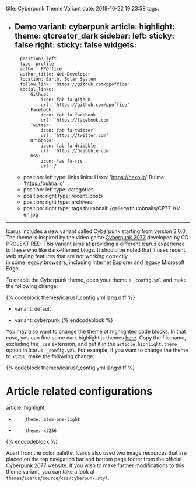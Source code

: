 title: Cyberpunk Theme Variant
date: 2018-10-22 19:23:58
tags:
- Demo
variant: cyberpunk
article:
    highlight:
        theme: qtcreator_dark
sidebar:
    left:
        sticky: false
    right:
        sticky: false
widgets:
    -
        position: left
        type: profile
        author: PPOffice
        author_title: Web Developer
        location: Earth, Solar System
        follow_link: 'https://github.com/ppoffice'
        social_links:
            Github:
                icon: fab fa-github
                url: 'https://github.com/ppoffice'
            Facebook:
                icon: fab fa-facebook
                url: 'https://facebook.com'
            Twitter:
                icon: fab fa-twitter
                url: 'https://twitter.com'
            Dribbble:
                icon: fab fa-dribbble
                url: 'https://dribbble.com'
            RSS:
                icon: fas fa-rss
                url: /
    -
        position: left
        type: links
        links:
            Hexo: 'https://hexo.io'
            Bulma: 'https://bulma.io'
    -
        position: left
        type: categories
    -
        position: right
        type: recent_posts
    -
        position: right
        type: archives
    -
        position: right
        type: tags
thumbnail: /gallery/thumbnails/CP77-KV-en.jpg
---

Icarus includes a new variant called Cyberpunk starting from version 3.0.0.
The theme is inspired by the video game [Cyberpunk 2077](https://www.cyberpunk.net/us/en/) 
developed by CD PROJEKT RED.
This variant aims at providing a different Icarus experience to these who like dark-themed
blogs.
It should be noted that it uses recent web styling features that are not working correctly  
in some legacy browsers, including Internet Explorer and legacy Microsoft Edge.

<!-- more -->

To enable the Cyberpunk theme, open your theme's `_config.yml` and make the following change:

{% codeblock themes/icarus/_config.yml lang:diff %}
- variant: default
+ variant: cyberpunk
{% endcodeblock %}

You may also want to change the theme of highlighted code blocks.
In that case, you can find some dark highlight.js themes 
[here](https://github.com/highlightjs/highlight.js/tree/master/src/styles).
Copy the file name, excluding the `.css` extension, and put it in the `article.highlight.theme`
option in Icarus' `_config.yml`.
For example, if you want to change the theme to `xt256`, make the following change:

{% codeblock themes/icarus/_config.yml lang:diff %}
# Article related configurations
article:
    highlight:
-         theme: atom-one-light
+         theme: xt256
{% endcodeblock %}

Apart from the color palette, Icarus also used two image resources that are placed on the top 
navigation bar and bottom page footer from the official Cyberpunk 2077 website.
If you wish to make further modifications to this theme variant, you can take a look at
`themes/icarus/source/css/cyberpunk.styl`.
